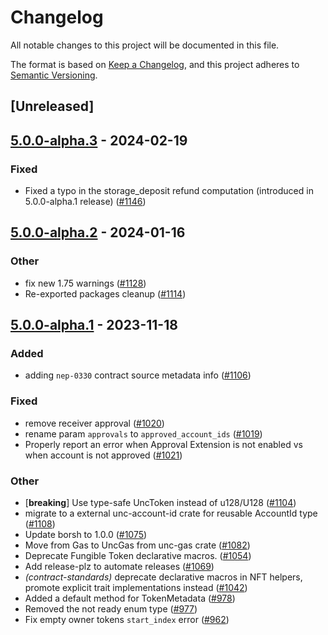 # Changelog
All notable changes to this project will be documented in this file.

The format is based on [Keep a Changelog](https://keepachangelog.com/en/1.0.0/),
and this project adheres to [Semantic Versioning](https://semver.org/spec/v2.0.0.html).

## [Unreleased]

## [5.0.0-alpha.3](https://github.com/utnet-org/utility-sdk-rs/compare/unc-contract-standards-v5.0.0-alpha.2...unc-contract-standards-v5.0.0-alpha.3) - 2024-02-19

### Fixed
- Fixed a typo in the storage_deposit refund computation (introduced in 5.0.0-alpha.1 release) ([#1146](https://github.com/utnet-org/utility-sdk-rs/pull/1146))

## [5.0.0-alpha.2](https://github.com/utnet-org/utility-sdk-rs/compare/unc-contract-standards-v5.0.0-alpha.1...unc-contract-standards-v5.0.0-alpha.2) - 2024-01-16

### Other
- fix new 1.75 warnings ([#1128](https://github.com/utnet-org/utility-sdk-rs/pull/1128))
- Re-exported packages cleanup ([#1114](https://github.com/utnet-org/utility-sdk-rs/pull/1114))

## [5.0.0-alpha.1](https://github.com/utnet-org/utility-sdk-rs/compare/4.1.1...unc-contract-standards-v5.0.0-alpha.1) - 2023-11-18

### Added
- adding `nep-0330` contract source metadata info ([#1106](https://github.com/utnet-org/utility-sdk-rs/pull/1106))

### Fixed
- remove receiver approval ([#1020](https://github.com/utnet-org/utility-sdk-rs/pull/1020))
- rename param `approvals` to `approved_account_ids` ([#1019](https://github.com/utnet-org/utility-sdk-rs/pull/1019))
- Properly report an error when Approval Extension is not enabled vs when account is not approved ([#1021](https://github.com/utnet-org/utility-sdk-rs/pull/1021))

### Other
- [**breaking**] Use type-safe UncToken instead of u128/U128 ([#1104](https://github.com/utnet-org/utility-sdk-rs/pull/1104))
- migrate to a external unc-account-id crate for reusable AccountId type ([#1108](https://github.com/utnet-org/utility-sdk-rs/pull/1108))
- Update borsh to 1.0.0 ([#1075](https://github.com/utnet-org/utility-sdk-rs/pull/1075))
- Move from Gas to UncGas from unc-gas crate ([#1082](https://github.com/utnet-org/utility-sdk-rs/pull/1082))
- Deprecate Fungible Token declarative macros. ([#1054](https://github.com/utnet-org/utility-sdk-rs/pull/1054))
- Add release-plz to automate releases ([#1069](https://github.com/utnet-org/utility-sdk-rs/pull/1069))
- *(contract-standards)* deprecate declarative macros in NFT helpers, promote explicit trait implementations instead ([#1042](https://github.com/utnet-org/utility-sdk-rs/pull/1042))
- Added a default method for TokenMetadata ([#978](https://github.com/utnet-org/utility-sdk-rs/pull/978))
- Removed the not ready enum type ([#977](https://github.com/utnet-org/utility-sdk-rs/pull/977))
- Fix empty owner tokens `start_index` error ([#962](https://github.com/utnet-org/utility-sdk-rs/pull/962))
